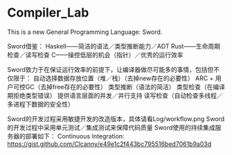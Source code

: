 # Compiler_Lab

This is a new General Programming Language: Sword.

Sword借鉴：
Haskell——简洁的语法／类型推断能力／ADT
Rust——生命周期检查／读写检查
C——操控低层的机会（指针）／优秀的运行效率

Sword致力于在保证运行效率的前提下，让编译器做尽可能多的事情，包括但不仅限于：
自动选择数据存放位置（堆／栈）（去掉new存在的必要性）
ARC + 用户可控GC（去掉free存在的必要性）
类型推断（语法的简洁）
类型检查（在编译期拒绝类型错误）
提供语言层面的并发／并行支持
读写检查（自动检查多线程／多进程下数据的安全性）

Sword的开发过程采用敏捷开发的改造版本，具体请看Log/workflow.png
Sword的开发过程中采用单元测试／集成测试来保障代码质量
Sword使用的持续集成服务器的部署如下：
Continuous Integration: https://gist.github.com/Clcanny/e49e1c2f443bc795516bed7061b9a03d
